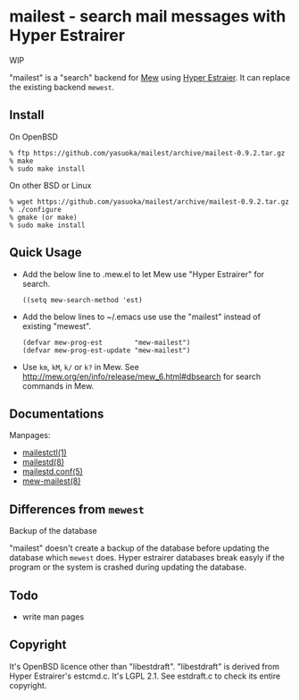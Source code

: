 mailest - search mail messages with Hyper Estrairer
===================================================

WIP

"mailest" is a "search" backend for [Mew](http://mew.org) using
[Hyper Estraier](fallabs.com/hyperestraier/index.html).  It can replace
the existing backend `mewest`.


Install
-------

On OpenBSD

    % ftp https://github.com/yasuoka/mailest/archive/mailest-0.9.2.tar.gz
    % make
    % sudo make install

On other BSD or Linux

    % wget https://github.com/yasuoka/mailest/archive/mailest-0.9.2.tar.gz
    % ./configure
    % gmake (or make)
    % sudo make install


Quick Usage
-----------

+ Add the below line to .mew.el to let Mew use "Hyper Estrairer" for
  search.

      ((setq mew-search-method 'est)

+ Add the below lines to ~/.emacs use use the "mailest" instead of
  existing "mewest".

      (defvar mew-prog-est        "mew-mailest")
      (defvar mew-prog-est-update "mew-mailest")

+ Use `km`, `kM`, `k/` or `k?` in Mew.  See
  http://mew.org/en/info/release/mew_6.html#dbsearch for search commands
  in Mew.


Documentations
--------------

Manpages:

- [mailestctl(1)](http://yasuoka.github.io/mailest/mailestctl.1.html)
- [mailestd(8)](http://yasuoka.github.io/mailest/mailestd.8.html)
- [mailestd.conf(5)](http://yasuoka.github.io/mailest/mailestd.conf.5.html)
- [mew-mailest(8)](http://yasuoka.github.io/mailest/mew-mailest.1.html)


Differences from `mewest`
-------------------------

Backup of the database

  "mailest" doesn't create a backup of the database before updating the
  database which `mewest` does.  Hyper estrairer databases break easyly
  if the program or the system is crashed during updating the database.


Todo
----

- write man pages


Copyright
---------

It's OpenBSD licence other than "libestdraft".  "libestdraft" is derived
from Hyper Estrairer's estcmd.c.  It's LGPL 2.1.  See estdraft.c to check
its entire copyright.
